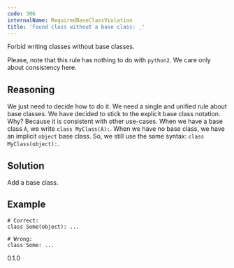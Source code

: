 ```yaml
---
code: 306
internalName: RequiredBaseClassViolation
title: 'Found class without a base class: _'
---
```


Forbid writing classes without base classes.

Please, note that this rule has nothing to do with `python2`. We care
only about consistency here.

## Reasoning
We just need to decide how to do it. We need a single and unified
rule about base classes. We have decided to stick to the explicit
base class notation. Why? Because it is consistent with other
use-cases. When we have a base class `A`, we write `class
MyClass(A):`. When we have no base class, we have an implicit
`object` base class. So, we still use the same syntax: `class
MyClass(object):`.

## Solution
Add a base class.

## Example

    # Correct:
    class Some(object): ...
    
    # Wrong:
    class Some: ...

<div class="versionadded">

0.1.0

</div>